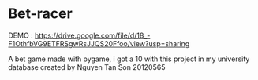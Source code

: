 # Bet-racer

DEMO : https://drive.google.com/file/d/18_-F1OthfbVG9ETFRSgwRsJJQS20Ffoo/view?usp=sharing

A bet game made with pygame, i got a 10 with this project in my university 
database created by Nguyen Tan Son 20120565


